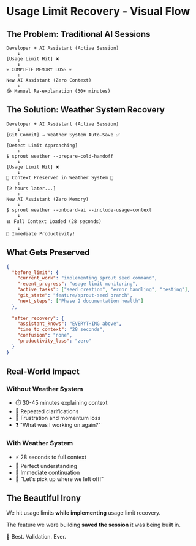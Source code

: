 # Usage Limit Recovery - Visual Flow

## The Problem: Traditional AI Sessions

```
Developer + AI Assistant (Active Session)
    ↓
[Usage Limit Hit] ❌
    ↓
💀 COMPLETE MEMORY LOSS 💀
    ↓
New AI Assistant (Zero Context)
    ↓
😭 Manual Re-explanation (30+ minutes)
```

## The Solution: Weather System Recovery

```
Developer + AI Assistant (Active Session)
    ↓
[Git Commit] → Weather System Auto-Save ✅
    ↓
[Detect Limit Approaching]
    ↓
$ sprout weather --prepare-cold-handoff
    ↓
[Usage Limit Hit] ❌
    ↓
💾 Context Preserved in Weather System 💾
    ↓
[2 hours later...]
    ↓
New AI Assistant (Zero Memory)
    ↓
$ sprout weather --onboard-ai --include-usage-context
    ↓
📊 Full Context Loaded (28 seconds)
    ↓
🚀 Immediate Productivity!
```

## What Gets Preserved

```json
{
  "before_limit": {
    "current_work": "implementing sprout seed command",
    "recent_progress": "usage limit monitoring",
    "active_tasks": ["seed creation", "error handling", "testing"],
    "git_state": "feature/sprout-seed branch",
    "next_steps": ["Phase 2 documentation health"]
  },
  
  "after_recovery": {
    "assistant_knows": "EVERYTHING above",
    "time_to_context": "28 seconds",
    "confusion": "none",
    "productivity_loss": "zero"
  }
}
```

## Real-World Impact

### Without Weather System
- ⏱️ 30-45 minutes explaining context
- 🔄 Repeated clarifications
- 😤 Frustration and momentum loss
- ❓ "What was I working on again?"

### With Weather System  
- ⚡ 28 seconds to full context
- 🎯 Perfect understanding
- 🚀 Immediate continuation
- 💪 "Let's pick up where we left off!"

## The Beautiful Irony

We hit usage limits **while implementing** usage limit recovery.

The feature we were building **saved the session** it was being built in.

🌱 Best. Validation. Ever.